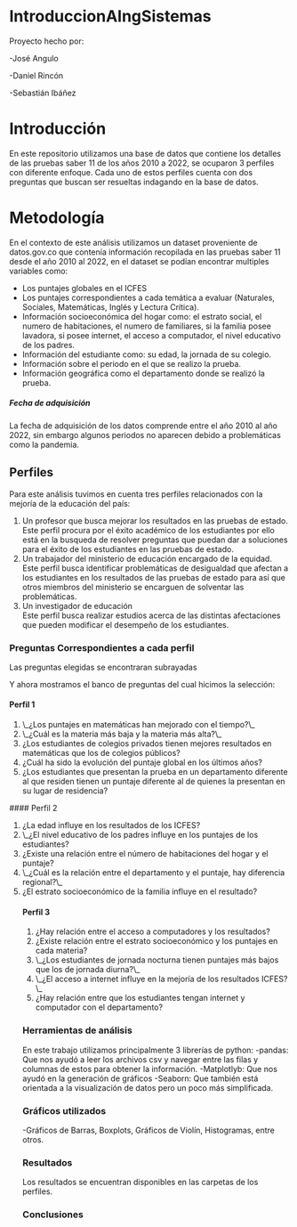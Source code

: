 # IntroduccionAIngSistemas
Proyecto hecho por:

-José Angulo

-Daniel Rincón

-Sebastián Ibáñez

# Introducción
En este repositorio utilizamos una base de datos que contiene los detalles de las pruebas saber 11 de los años 2010 a 2022, se ocuparon 3 perfiles con diferente enfoque. Cada uno de estos perfiles cuenta con dos preguntas que buscan ser resueltas indagando en la base de datos.


# Metodología
<p>En el contexto de este análisis utilizamos un dataset proveniente de datos.gov.co que contenía información recopilada en las pruebas saber 11 desde el año 2010 al 2022, en el dataset se podían encontrar multiples variables como: </p>

<ul>
    <li>Los puntajes globales en el ICFES</li>
    <li>Los puntajes correspondientes a cada temática a evaluar (Naturales, Sociales, Matemáticas, Inglés y Lectura Crítica).</li>
    <li>Información socioeconómica del hogar como: el estrato social, el numero de habitaciones, el numero de familiares, si la familia posee lavadora, si posee internet, el acceso a computador, el nivel educativo de los padres.</li>
    <li>Información del estudiante como: su edad, la jornada de su colegio.</li>
    <li>Información sobre el periodo en el que se realizo la prueba.</li>
    <li>Información geográfica como el departamento donde se realizó la prueba.</li>
</ul>

##### Fecha de adquisición

<p>La fecha de adquisición de los datos comprende entre el año 2010 al año 2022, sin embargo algunos periodos no aparecen debido a problemáticas como la pandemia.</p>

## Perfiles

<p>Para este análisis tuvimos en cuenta tres perfiles relacionados con la mejoría de la educación del país:
<ol>
    <li>Un profesor que busca mejorar los resultados en las pruebas de estado.</li>
    Este perfil procura por el éxito académico de los estudiantes por ello está en la busqueda de resolver preguntas que puedan dar a soluciones para el éxito de los estudiantes en las pruebas de estado.
    <li>Un trabajador del ministerio de educación encargado de la equidad.</li>
    Este perfil busca identificar problemáticas de desigualdad que afectan a los estudiantes en los resultados de las pruebas de estado para así que otros miembros del ministerio se encarguen de solventar las problemáticas.
    <li>Un investigador de educación</li>
    Este perfil busca realizar estudios acerca de las distintas afectaciones que pueden modificar el desempeño de los estudiantes.
</ol>
</p>


### Preguntas Correspondientes a cada perfil

<p> Las preguntas elegidas se encontraran subrayadas </p>

Y ahora mostramos el banco de preguntas del cual hicimos la selección:

#### Perfil 1
<ol>
    <li> \_¿Los puntajes en matemáticas han mejorado con el tiempo?\_ </li>
    <li> \_¿Cuál es la materia más baja y la materia más alta?\_ </li>
    <li> ¿Los estudiantes de colegios privados tienen mejores resultados en matemáticas que los de colegios públicos? </li>
    <li> ¿Cuál ha sido la evolución del puntaje global en los últimos años? </li>
    <li> ¿Los estudiantes que presentan la prueba en un departamento diferente al que residen tienen un puntaje diferente al de quienes la presentan en su lugar de residencia? </li>
</ol>
#### Perfil 2
<ol>
    <li>¿La edad influye en los resultados de los ICFES?</li>
    <li> \_¿El nivel educativo de los padres influye en los puntajes de los estudiantes?</u> </li>
    <li>¿Existe una relación entre el número de habitaciones del hogar y el puntaje?  </li>
    <li> \_¿Cuál es la relación entre el departamento y el puntaje, hay diferencia regional?\_  </li>
    <li>¿El estrato socioeconómico de la familia influye en el resultado? </li>

#### Perfil 3
<ol>
   <li>¿Hay relación entre el acceso a computadores y los resultados? </li>
   <li>¿Existe relación entre el estrato socioeconómico y los puntajes en cada materia? </li>
   <li> \_¿Los estudiantes de jornada nocturna tienen puntajes más bajos que los de jornada diurna?\_ </li>
   <li> \_¿El acceso a internet influye en la mejoría de los resultados ICFES?\_ </li>
   <li>¿Hay relación entre que los estudiantes tengan internet y computador con el departamento? </li>
</ol>

### Herramientas de análisis
En este trabajo utilizamos principalmente 3 librerías de python:
-pandas: Que nos ayudó a leer los archivos csv y navegar entre las filas y columnas de estos para obtener la información.
-Matplotlyb: Que nos ayudó en la generación de gráficos
-Seaborn: Que también está orientada a la visualización de datos pero un poco más simplificada.

### Gráficos utilizados
-Gráficos de Barras, Boxplots, Gráficos de Violín, Histogramas, entre otros.

### Resultados
Los resultados se encuentran disponibles en las carpetas de los perfiles.

### Conclusiones

